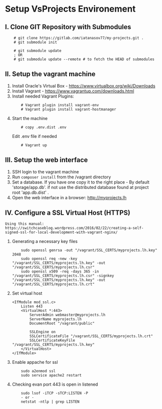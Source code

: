 # Setup VsProjects Environement

## I. Clone GIT Repository with Submodules
```
	# git clone https://gitlab.com/iatanasov77/my-projects.git .
	# git submodule init
	
	# git submodule update
	; OR
	# git submodule update --remote # to fetch the HEAD of submodules
```

## II. Setup the vagrant machine

1. Install Oracle's Virtual Box - https://www.virtualbox.org/wiki/Downloads
2. Install Vagrant - https://www.vagrantup.com/downloads.html
3. Install needed Vagrant Plugins:
	```
		# Vagrant plugin install vagrant-env
		# Vagrant plugin install vagrant-hostmanager
	```
5. Start the machine
	```
		# copy .env.dist .env
	```
	Edit .env file if needed
	```
    	# Vagrant up
    ```

## III. Setup the web interface

1. SSH login to the vagrant machine
2. Run `composer install` from the /vagrant directory
3. Set a database. If you have one copy it to the right place - By default 'storage/app.db'.
	if not use the distributed database found at project root 'app.db.dist' . 
4. Open the web interface in a browser: http://myprojects.lh

## IV. Configure a SSL Virtual Host (HTTPS)

	Using this manual: https://switchcaseblog.wordpress.com/2016/02/22/creating-a-self-signed-ssl-for-local-development-with-vagrant-nginx/
	
1. Generating a necessary key files
	```
		sudo openssl genrsa -out "/vagrant/SSL_CERTS/myprojects.lh.key" 2048
		sudo openssl req -new -key "/vagrant/SSL_CERTS/myprojects.lh.key" -out "/vagrant/SSL_CERTS/myprojects.lh.csr"
		sudo openssl x509 -req -days 365 -in "/vagrant/SSL_CERTS/myprojects.lh.csr" -signkey "/vagrant/SSL_CERTS/myprojects.lh.key" -out "/vagrant/SSL_CERTS/myprojects.lh.crt"
	```
2. Set virtual host
	```
	<IfModule mod_ssl.c>
		Listen 443
		<VirtualHost *:443>
		    ServerAdmin webmaster@myprojects.lh
		    ServerName myprojects.lh
		    DocumentRoot "/vagrant/public"
		
		    SSLEngine on
		    SSLCertificateFile "/vagrant/SSL_CERTS/myprojects.lh.crt"
		    SSLCertificateKeyFile "/vagrant/SSL_CERTS/myprojects.lh.key"
		</VirtualHost>
	</IfModule>
	```

3. Enable appache for ssl
	```
		sudo a2enmod ssl
		sudo service apache2 restart
	```
	 
4. Checking evan port 443 is open in listened
	```
		sudo lsof -iTCP -sTCP:LISTEN -P
		- or -
		netstat -ntlp | grep LISTEN
	```
